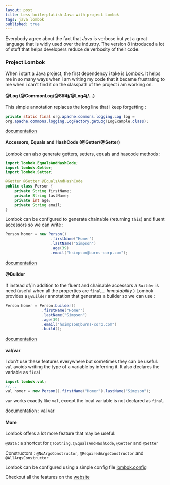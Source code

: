 ```yaml
---
layout: post
title: Less boilerplatish Java with project Lombok
tags: java lombok
published: true
---
```


Everybody agree about the fact that _Java_ is verbose but yet a great language that is widly used over the industry. 
The version 8 introduced a lot of stuff that helps developers reduce de verbosity of their code.

### Project Lombok

When i start a Java project, the first dependency i take is [Lombok](https://projectlombok.org?utm_source=areguig.github.io "project lombok"). It helps me in so many ways when i am writing my code that it became frustrating to me when i can't find it on the classpath of the project i am working on. 


#### @Log (@CommonLog/@Slf4j/@Log4j/...)

This simple annotation replaces the long line that i keep forgetting : 
```java 
private static final org.apache.commons.logging.Log log =
org.apache.commons.logging.LogFactory.getLog(LogExample.class);
```

[documentation](https://projectlombok.org/features/log?utm_source=areguig.github.io "@Log")

#### Accessors, Equals and HashCode (@Getter/@Setter) 

Lombok can also generate getters, setters, equals and hascode methods :

```java
import lombok.EqualsAndHashCode;
import lombok.Getter;
import lombok.Setter;

@Getter @Setter @EqualsAndHashCode
public class Person {
    private String firstName;
    private String lastName;
    private int age;
    private String email;
}
```
Lombok can be configured to generate chainable (returning `this`) and fluent accessors so we can write : 

```java
Person homer = new Person()
	            	.firstName("Homer")
                	.lastName("Simpson")
                	.age(39)
                	.email("hsimpson@burns-corp.com");
```

[documentation](https://projectlombok.org/features/all?utm_source=areguig.github.io "doc")

#### @Builder

If instead of/in addition to the fluent and chainable accessors a `Builder` is need (useful when all the properties are `final`... _Immutability_ ) Lombok provides a `@Builder` annotation that generates a builder so we can use : 

```java
Person homer = Person.builder()
                .firstName("Homer")
                .lastName("Simpson")
                .age(39)
                .email("hsimpson@burns-corp.com")
                .build();                
```

[documentation](https://projectlombok.org/features/Builder?utm_source=areguig.github.io "@Builder")

#### val/var 

I don't use these features everywhere but sometimes they can be useful. 
`val` avoids writing the type of a variable by inferring it. 
It also declares the variable as `final`

```java
import lombok.val;
//...
val homer = new Person().firstName("Homer").lastName("Simpson");
``` 
`var` works exactly like `val`, except the local variable is not declared as `final`.

documentation : [val](https://projectlombok.org/features/val?utm_source=areguig.github.io "val") [var](https://projectlombok.org/features/var "var")


#### More

Lombok offers a lot more feature that may be useful: 

`@Data` : a shortcut for `@ToString`, `@EqualsAndHashCode`, `@Getter` and `@Setter`

Constructors : `@NoArgsConstructor`, `@RequiredArgsConstructor` and `@AllArgsConstructor`

Lombok can be configured using a simple config file [lombok.config](https://projectlombok.org/features/configuration?utm_source=areguig.github.io "config")

Checkout all the features on the [website](https://projectlombok.org/features/all?utm_source=areguig.github.io "all-features")
